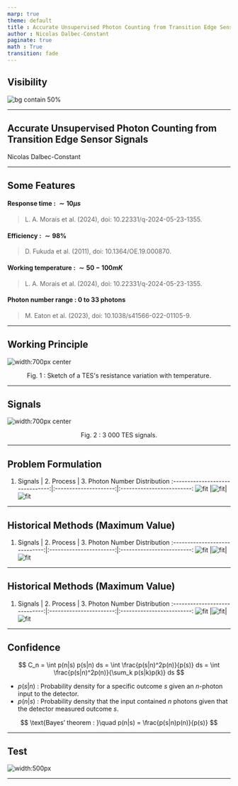```yaml
---
marp: true
theme: default
title : Accurate Unsupervised Photon Counting from Transition Edge Sensor Signals
author : Nicolas Dalbec-Constant
paginate: true
math : True
transition: fade
---
```

<!-- 
footer:  
-->
## Visibility

<style>
img[alt~="center"] {
  display: block;
  margin: 0 auto;
}
section {
 font-family: 'Times', sans-serif;
}
</style>

![bg contain 50%](assets/UMAP2d.pcharacteristicsng)

---

## Accurate Unsupervised Photon Counting from Transition Edge Sensor Signals

Nicolas Dalbec-Constant


---

## Some Features

#### Response time  : $\sim 10 \mu s$ 
> L. A. Morais et al. (2024), doi: 10.22331/q-2024-05-23-1355.

#### Efficiency : $\sim 98\%$ 
> D. Fukuda et al. (2011), doi: 10.1364/OE.19.000870.

#### Working temperature : $\sim 50-100 mK$ 
> L. A. Morais et al. (2024), doi: 10.22331/q-2024-05-23-1355.

#### Photon number range : 0 to 33 photons 
> M. Eaton et al. (2023), doi: 10.1038/s41566-022-01105-9.

---

## Working Principle

![width:700px center](assets/TransitionEdge.png)
<p style="text-align:center;">Fig. 1 : Sketch of a TES's resistance variation with temperature.</p>

---

## Signals

![width:700px center](assets/TracesUniform.png)
<p style="text-align:center;">Fig. 2 : 3 000 TES signals.</p>

---

## Problem Formulation

1. Signals                       |  2. Process           | 3. Photon Number Distribution
:-------------------------------:|:---------------------:|:-------------------------:
![fit](assets/TracesPoisson.png) |![fit](assets/Cube.svg)|![fit](assets/PhotonDistribution.png)


---

## Historical Methods (Maximum Value)

1. Signals                     |  2. Process             | 3. Photon Number Distribution
:-----------------------------:|:-----------------------:|:-------------------------:
![fit](assets/TracesPoisson.png) |![fit](assets/Cube.svg)|![fit](assets/PhotonDistribution.png)


---

## Historical Methods (Maximum Value)

1. Signals                     |  2. Process             | 3. Photon Number Distribution
:-----------------------------:|:-----------------------:|:-------------------------:
![fit](assets/TracesPoisson.png) |![fit](assets/Cube.svg)|![fit](assets/PhotonDistribution.png)


---

## Confidence

$$
C_n = \int p(n|s) p(s|n) ds = \int \frac{p(s|n)^2p(n)}{p(s)} ds = \int \frac{p(s|n)^2p(n)}{\sum_k p(s|k)p(k)} ds 
$$

- $p(s|n)$ : Probability density for a specific outcome $s$ given an $n$-photon input to the detector.
- $p(n|s)$ : Probability density that the input contained $n$ photons given that the detector measured outcome $s$.

$$
\text{Bayes’ theorem : }\quad p(n|s) =  \frac{p(s|n)p(n)}{p(s)}
$$


---

## Test

![width:500px](assets/TomographyOfPhotonNumber.png)


---

